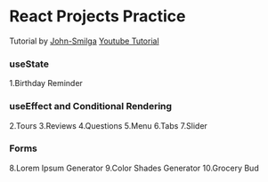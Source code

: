 # React Projects Practice

Tutorial by [John-Smilga](https://github.com/john-smilga/react-projects)
[Youtube Tutorial](https://youtu.be/a_7Z7C_JCyo)

### useState
 
1.Birthday Reminder

### useEffect and Conditional Rendering

2.Tours
3.Reviews
4.Questions
5.Menu
6.Tabs
7.Slider

### Forms

8.Lorem Ipsum Generator
9.Color Shades Generator
10.Grocery Bud
